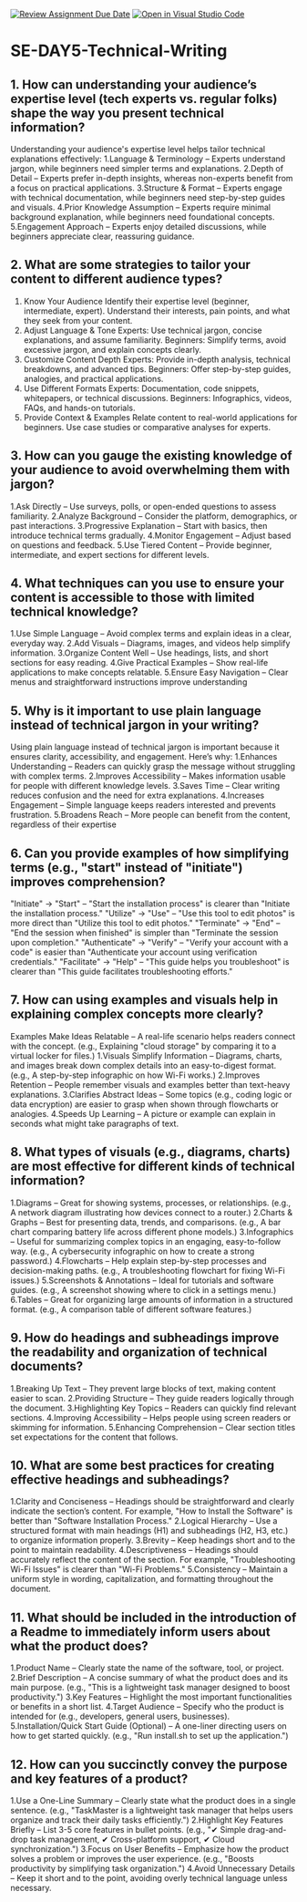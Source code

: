 [![Review Assignment Due Date](https://classroom.github.com/assets/deadline-readme-button-22041afd0340ce965d47ae6ef1cefeee28c7c493a6346c4f15d667ab976d596c.svg)](https://classroom.github.com/a/zsAR-pyY)
[![Open in Visual Studio Code](https://classroom.github.com/assets/open-in-vscode-2e0aaae1b6195c2367325f4f02e2d04e9abb55f0b24a779b69b11b9e10269abc.svg)](https://classroom.github.com/online_ide?assignment_repo_id=18483480&assignment_repo_type=AssignmentRepo)
# SE-DAY5-Technical-Writing
## 1. How can understanding your audience’s expertise level (tech experts vs. regular folks) shape the way you present technical information?
Understanding your audience's expertise level helps tailor technical explanations effectively:
1.Language & Terminology – Experts understand jargon, while beginners need simpler terms and explanations.
2.Depth of Detail – Experts prefer in-depth insights, whereas non-experts benefit from a focus on practical applications.
3.Structure & Format – Experts engage with technical documentation, while beginners need step-by-step guides and visuals.
4.Prior Knowledge Assumption – Experts require minimal background explanation, while beginners need foundational concepts.
5.Engagement Approach – Experts enjoy detailed discussions, while beginners appreciate clear, reassuring guidance.
## 2. What are some strategies to tailor your content to different audience types?
1. Know Your Audience
Identify their expertise level (beginner, intermediate, expert).
Understand their interests, pain points, and what they seek from your content.
2. Adjust Language & Tone
Experts: Use technical jargon, concise explanations, and assume familiarity.
Beginners: Simplify terms, avoid excessive jargon, and explain concepts clearly.
3. Customize Content Depth
Experts: Provide in-depth analysis, technical breakdowns, and advanced tips.
Beginners: Offer step-by-step guides, analogies, and practical applications.
4. Use Different Formats
Experts: Documentation, code snippets, whitepapers, or technical discussions.
Beginners: Infographics, videos, FAQs, and hands-on tutorials.
5. Provide Context & Examples
Relate content to real-world applications for beginners.
Use case studies or comparative analyses for experts.

## 3. How can you gauge the existing knowledge of your audience to avoid overwhelming them with jargon?
1.Ask Directly – Use surveys, polls, or open-ended questions to assess familiarity.
2.Analyze Background – Consider the platform, demographics, or past interactions.
3.Progressive Explanation – Start with basics, then introduce technical terms gradually.
4.Monitor Engagement – Adjust based on questions and feedback.
5.Use Tiered Content – Provide beginner, intermediate, and expert sections for different levels.

## 4. What techniques can you use to ensure your content is accessible to those with limited technical knowledge?
1.Use Simple Language – Avoid complex terms and explain ideas in a clear, everyday way.
2.Add Visuals – Diagrams, images, and videos help simplify information.
3.Organize Content Well – Use headings, lists, and short sections for easy reading.
4.Give Practical Examples – Show real-life applications to make concepts relatable.
5.Ensure Easy Navigation – Clear menus and straightforward instructions improve understanding

## 5. Why is it important to use plain language instead of technical jargon in your writing?
Using plain language instead of technical jargon is important because it ensures clarity, accessibility, and engagement. Here’s why:
1.Enhances Understanding – Readers can quickly grasp the message without struggling with complex terms.
2.Improves Accessibility – Makes information usable for people with different knowledge levels.
3.Saves Time – Clear writing reduces confusion and the need for extra explanations.
4.Increases Engagement – Simple language keeps readers interested and prevents frustration.
5.Broadens Reach – More people can benefit from the content, regardless of their expertise

## 6. Can you provide examples of how simplifying terms (e.g., "start" instead of "initiate") improves comprehension?
"Initiate" → "Start" – "Start the installation process" is clearer than "Initiate the installation process."
"Utilize" → "Use" – "Use this tool to edit photos" is more direct than "Utilize this tool to edit photos."
"Terminate" → "End" – "End the session when finished" is simpler than "Terminate the session upon completion."
"Authenticate" → "Verify" – "Verify your account with a code" is easier than "Authenticate your account using verification credentials."
"Facilitate" → "Help" – "This guide helps you troubleshoot" is clearer than "This guide facilitates troubleshooting efforts."

## 7. How can using examples and visuals help in explaining complex concepts more clearly?
Examples Make Ideas Relatable – A real-life scenario helps readers connect with the concept. (e.g., Explaining "cloud storage" by comparing it to a virtual locker for files.)
1.Visuals Simplify Information – Diagrams, charts, and images break down complex details into an easy-to-digest format. (e.g., A step-by-step infographic on how Wi-Fi works.)
2.Improves Retention – People remember visuals and examples better than text-heavy explanations.
3.Clarifies Abstract Ideas – Some topics (e.g., coding logic or data encryption) are easier to grasp when shown through flowcharts or analogies.
4.Speeds Up Learning – A picture or example can explain in seconds what might take paragraphs of text.

## 8. What types of visuals (e.g., diagrams, charts) are most effective for different kinds of technical information?
1.Diagrams – Great for showing systems, processes, or relationships. (e.g., A network diagram illustrating how devices connect to a router.)
2.Charts & Graphs – Best for presenting data, trends, and comparisons. (e.g., A bar chart comparing battery life across different phone models.)
3.Infographics – Useful for summarizing complex topics in an engaging, easy-to-follow way. (e.g., A cybersecurity infographic on how to create a strong password.)
4.Flowcharts – Help explain step-by-step processes and decision-making paths. (e.g., A troubleshooting flowchart for fixing Wi-Fi issues.)
5.Screenshots & Annotations – Ideal for tutorials and software guides. (e.g., A screenshot showing where to click in a settings menu.)
6.Tables – Great for organizing large amounts of information in a structured format. (e.g., A comparison table of different software features.)

## 9. How do headings and subheadings improve the readability and organization of technical documents?
1.Breaking Up Text – They prevent large blocks of text, making content easier to scan.
2.Providing Structure – They guide readers logically through the document.
3.Highlighting Key Topics – Readers can quickly find relevant sections.
4.Improving Accessibility – Helps people using screen readers or skimming for information.
5.Enhancing Comprehension – Clear section titles set expectations for the content that follows.

## 10. What are some best practices for creating effective headings and subheadings?
1.Clarity and Conciseness – Headings should be straightforward and clearly indicate the section’s content. For example, "How to Install the Software" is better than "Software Installation Process."
2.Logical Hierarchy – Use a structured format with main headings (H1) and subheadings (H2, H3, etc.) to organize information properly.
3.Brevity – Keep headings short and to the point to maintain readability.
4.Descriptiveness – Headings should accurately reflect the content of the section. For example, "Troubleshooting Wi-Fi Issues" is clearer than "Wi-Fi Problems."
5.Consistency – Maintain a uniform style in wording, capitalization, and formatting throughout the document.

## 11. What should be included in the introduction of a Readme to immediately inform users about what the product does?
1.Product Name – Clearly state the name of the software, tool, or project.
2.Brief Description – A concise summary of what the product does and its main purpose. (e.g., "This is a lightweight task manager designed to boost productivity.")
3.Key Features – Highlight the most important functionalities or benefits in a short list.
4.Target Audience – Specify who the product is intended for (e.g., developers, general users, businesses).
5.Installation/Quick Start Guide (Optional) – A one-liner directing users on how to get started quickly. (e.g., "Run install.sh to set up the application.")
## 12. How can you succinctly convey the purpose and key features of a product?
1.Use a One-Line Summary – Clearly state what the product does in a single sentence. (e.g., "TaskMaster is a lightweight task manager that helps users organize and track their daily tasks efficiently.")
2.Highlight Key Features Briefly – List 3-5 core features in bullet points. (e.g., "✔ Simple drag-and-drop task management, ✔ Cross-platform support, ✔ Cloud synchronization.")
3.Focus on User Benefits – Emphasize how the product solves a problem or improves the user experience. (e.g., "Boosts productivity by simplifying task organization.")
4.Avoid Unnecessary Details – Keep it short and to the point, avoiding overly technical language unless necessary.

